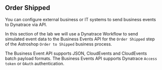 ## Order Shipped

You can configure external business or IT systems to send business events to Dynatrace via API. 

In this section of the lab we will use a Dynatrace Workflow to send simulated event data to the Business Events API for the `Order Shipped` step of the Astroshop `Order to Shipped` business process.  

The Business Event API supports JSON, CloudEvents and CloudEvents batch payload formats.  The Business Events API supports Dynatrace `Access token` or `OAuth` authentication.


